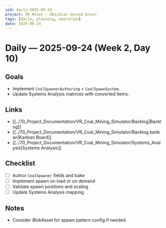 ```yaml
---
uid: daily-2025-09-24
project: VR Mines — Obsidian Second Brain
tags: [daily, planning, execution]
date: 2025-09-24
---
```


# Daily — 2025-09-24 (Week 2, Day 10)

## Goals
- Implement `CoalSpawnerAuthoring` + `CoalSpawnSystem`.
- Update Systems Analysis matrices with converted items.

## Links
- [[../70_Project_Documentation/VR_Coal_Mining_Simulator/Backlog|Backlog]]
- [[../70_Project_Documentation/VR_Coal_Mining_Simulator/Backlog.kanban|Kanban Board]]
- [[../70_Project_Documentation/VR_Coal_Mining_Simulator/Systems_Analysis|Systems Analysis]]

## Checklist
- [ ] Author `CoalSpawner` fields and bake
- [ ] Implement spawn on load or on demand
- [ ] Validate spawn positions and scaling
- [ ] Update Systems Analysis mapping

## Notes
- Consider BlobAsset for spawn pattern config if needed.



